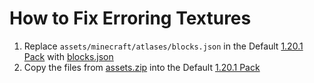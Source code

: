 # How to Fix Erroring Textures
 1. Replace `assets/minecraft/atlases/blocks.json` in the Default [1.20.1 Pack](https://dokucraft.co.uk/resource-packs/light) with [blocks.json](https://raw.githubusercontent.com/SyndiShanX/All-of-The-Mods-9-Mod-Support/main/blocks.json)
 2. Copy the files from [assets.zip](https://raw.githubusercontent.com/SyndiShanX/All-of-The-Mods-9-Mod-Support/main/assets.zip) into the Default [1.20.1 Pack](https://dokucraft.co.uk/resource-packs/light)